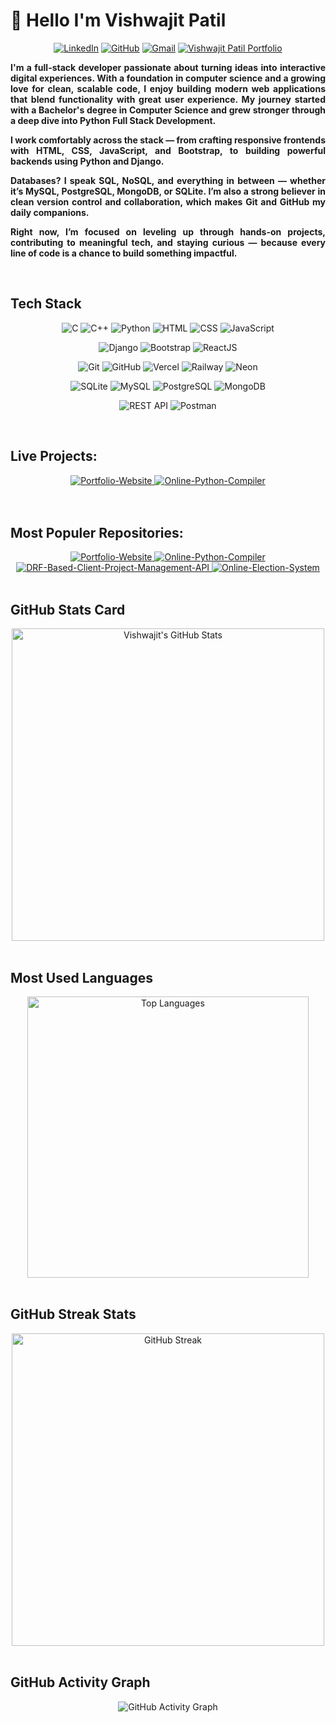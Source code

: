 # 👋 Hello I'm Vishwajit Patil 

<p align="center">
  <a href="https://www.linkedin.com/in/vishwajitpatil-pythondev/"><img src="https://img.shields.io/badge/-vishwajitpatil--pythondev-blue?style=flat-square&logo=inspire&logoColor=white" alt="LinkedIn"></a>
  <a href="https://github.com/VishwajitPatil0822"><img src="https://img.shields.io/badge/-@VishwajitPatil0822-black?style=flat-square&logo=github" alt="GitHub"></a>
  <a href="mailto:vishwajit22patil@gmail.com"><img src="https://img.shields.io/badge/-vishwajit22patil@gmail.com-red?style=flat-square&logo=gmail&logoColor=white" alt="Gmail"></a>
  <a href="https://vishwajit-patil-portfolio.vercel.app/"><img src="https://img.shields.io/badge/-vishwajit--patil--portfolio.vercel.app-brigthgreen?style=flat-square&logo=appveyor&logoColor=white" alt="Vishwajit Patil Portfolio"></a>
</p>

<div align="justify">
  <p>
    <b>I'm a full-stack developer passionate about turning ideas into interactive digital experiences. With a foundation in computer science and a growing love for clean, scalable code, I enjoy building modern web applications that blend functionality with great user experience. My journey started with a Bachelor's degree in Computer Science and grew stronger through a deep dive into Python Full Stack Development.
    </b>
  </p>

  <p>
    <b>I work comfortably across the stack — from crafting responsive frontends with HTML, CSS, JavaScript, and Bootstrap, to building powerful backends using Python and Django.
    </b>
  </p>

  <p>
    <b>Databases? I speak SQL, NoSQL, and everything in between — whether it’s MySQL, PostgreSQL, MongoDB, or SQLite. I’m also a strong believer in clean version control and collaboration, which makes Git and GitHub my daily companions.
    </b>
  </p>

  <p>
    <b>Right now, I’m focused on leveling up through hands-on projects, contributing to meaningful tech, and staying curious — because every line of code is a chance to build something impactful.
    </b>
  </p>
</div><br>

## Tech Stack
<p align="center">
  <img src="https://img.shields.io/badge/-C-blue?style=flat-square&logo=c&logoColor=white" alt="C">
  <img src="https://img.shields.io/badge/-C++-00599C?style=flat-square&logo=c%2B%2B&logoColor=white" alt="C++">
  <img src="https://img.shields.io/badge/-Python-3776AB?style=flat-square&logo=python&logoColor=yellow" alt="Python">
  <img src="https://img.shields.io/badge/-HTML5-E34F26?style=flat-square&logo=html5&logoColor=white" alt="HTML">
  <img src="https://img.shields.io/badge/-CSS3-1572B6?style=flat-square&logo=css3&logoColor=white" alt="CSS">
  <img src="https://img.shields.io/badge/-JavaScript-F7DF1E?style=flat-square&logo=javascript&logoColor=black" alt="JavaScript">
</p>

<p align="center">
  <img src="https://img.shields.io/badge/-Django-092E20?style=flat-square&logo=django&logoColor=white" alt="Django">
  <img src="https://img.shields.io/badge/-Bootstrap-7952B3?style=flat-square&logo=bootstrap&logoColor=white" alt="Bootstrap">
  <img src="https://img.shields.io/badge/-ReactJS-61DAFB?style=flat-square&logo=react&logoColor=black" alt="ReactJS">
</p>

<p align="center">
  <img src="https://img.shields.io/badge/-Git-F05032?style=flat-square&logo=git&logoColor=white" alt="Git">
  <img src="https://img.shields.io/badge/-GitHub-181717?style=flat-square&logo=github&logoColor=white" alt="GitHub">
  <img src="https://img.shields.io/badge/-Vercel-000000?style=flat-square&logo=vercel&logoColor=white" alt="Vercel">
  <img src="https://img.shields.io/badge/-Railway-000000?style=flat-square&logo=railway&logoColor=white" alt="Railway">
  <img src="https://img.shields.io/badge/-Neon-0086FF?style=flat-square&logo=nomad&logoColor=white" alt="Neon">
</p>

<p align="center">
  <img src="https://img.shields.io/badge/-SQLite-003B57?style=flat-square&logo=sqlite&logoColor=white" alt="SQLite"> 
  <img src="https://img.shields.io/badge/-MySQL-4479A1?style=flat-square&logo=mysql&logoColor=white" alt="MySQL">
  <img src="https://img.shields.io/badge/-PostgreSQL-336791?style=flat-square&logo=postgresql&logoColor=white" alt="PostgreSQL">
  <img src="https://img.shields.io/badge/-MongoDB-47A248?style=flat-square&logo=mongodb&logoColor=white" alt="MongoDB">
</p>

<p align="center">
  <img src="https://img.shields.io/badge/-REST%20API-FF6C37?style=flat-square&logo=headspace&logoColor=white" alt="REST API">
  <img src="https://img.shields.io/badge/-Postman-FF6C37?style=flat-square&logo=postman&logoColor=white" alt="Postman">
</p><br>

## Live Projects:
<div align="center">
  <a href="https://vishwajit-patil-portfolio.vercel.app/">
    <img src="https://github-readme-stats.vercel.app/api/pin/?username=VishwajitPatil0822&repo=Portfolio-Website&theme=radical" alt="Portfolio-Website">
  </a>
  <a href="https://online-python-compiler-liard.vercel.app/">
    <img src="https://github-readme-stats.vercel.app/api/pin/?username=VishwajitPatil0822&repo=Online-Python-Compiler&theme=radical" alt="Online-Python-Compiler">
  </a>
</div>
<br><br>

## Most Populer Repositories:
<div align="center">
  <a href="https://github.com/VishwajitPatil0822/Portfolio-Website">
    <img src="https://github-readme-stats.vercel.app/api/pin/?username=VishwajitPatil0822&repo=Portfolio-Website&theme=radical" alt="Portfolio-Website">
  </a>
  <a href="https://github.com/VishwajitPatil0822/Online-Python-Compiler">
    <img src="https://github-readme-stats.vercel.app/api/pin/?username=VishwajitPatil0822&repo=Online-Python-Compiler&theme=radical" alt="Online-Python-Compiler">
  </a>
  <a href="https://github.com/VishwajitPatil0822/DRF-Based-Client-Project-Management-API">
    <img src="https://github-readme-stats.vercel.app/api/pin/?username=VishwajitPatil0822&repo=DRF-Based-Client-Project-Management-API&theme=radical" alt="DRF-Based-Client-Project-Management-API">
  </a>
    <a href="https://github.com/VishwajitPatil0822/Online-Election-System">
    <img src="https://github-readme-stats.vercel.app/api/pin/?username=VishwajitPatil0822&repo=Online-Election-System&theme=radical" alt="Online-Election-System">
  </a>
</div>
<br>

## GitHub Stats Card
<div align="center">
  <img src="https://github-readme-stats.vercel.app/api?username=VishwajitPatil0822&show_icons=true&theme=radical" width="500" alt="Vishwajit's GitHub Stats" />
</div><br>


## Most Used Languages
<div align="center">
  <img src="https://github-readme-stats.vercel.app/api/top-langs/?username=VishwajitPatil0822&layout=compact&theme=radical"  width="450" alt="Top Languages" />
</div><br>


## GitHub Streak Stats
<div align="center">
  <img src="https://streak-stats.demolab.com/?user=VishwajitPatil0822&theme=radical" width="500" alt="GitHub Streak" />
</div><br>


## GitHub Activity Graph
<div align="center">
  <img src="https://github-readme-activity-graph.vercel.app/graph?username=VishwajitPatil0822&theme=github" alt="GitHub Activity Graph" />
</div><br>
